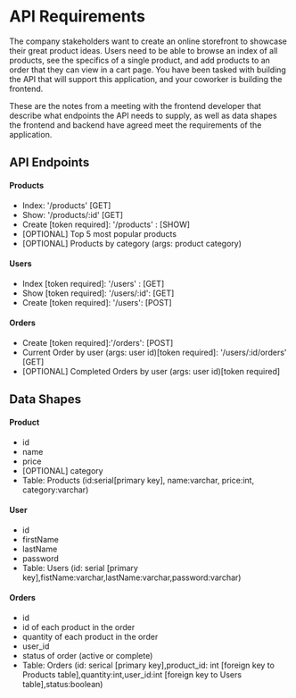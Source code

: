 # API Requirements

The company stakeholders want to create an online storefront to showcase their great product ideas. Users need to be able to browse an index of all products, see the specifics of a single product, and add products to an order that they can view in a cart page. You have been tasked with building the API that will support this application, and your coworker is building the frontend.

These are the notes from a meeting with the frontend developer that describe what endpoints the API needs to supply, as well as data shapes the frontend and backend have agreed meet the requirements of the application.

## API Endpoints

#### Products

- Index: '/products' [GET]
- Show: '/products/:id' [GET]
- Create [token required]: '/products' : [SHOW]
- [OPTIONAL] Top 5 most popular products
- [OPTIONAL] Products by category (args: product category)

#### Users

- Index [token required]: '/users' : [GET]
- Show [token required]: '/users/:id': [GET]
- Create [token required]: '/users': [POST]

#### Orders

- Create [token required]:'/orders': [POST]
- Current Order by user (args: user id)[token required]: '/users/:id/orders' [GET]
- [OPTIONAL] Completed Orders by user (args: user id)[token required]

## Data Shapes

#### Product

- id
- name
- price
- [OPTIONAL] category
- Table: Products (id:serial[primary key], name:varchar, price:int, category:varchar)

#### User

- id
- firstName
- lastName
- password
- Table: Users (id: serial [primary key],fistName:varchar,lastName:varchar,password:varchar)

#### Orders

- id
- id of each product in the order
- quantity of each product in the order
- user_id
- status of order (active or complete)
- Table: Orders (id: serical [primary key],product_id: int [foreign key to Products table],quantity:int,user_id:int [foreign key to Users table],status:boolean)
